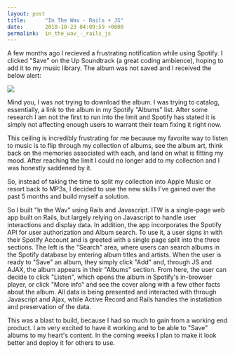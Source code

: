 ```yaml
---
layout: post
title:      "In The Wav - Rails + JS"
date:       2018-10-23 04:09:59 +0000
permalink:  in_the_wav_-_rails_js
---
```





A few months ago I recieved a frustrating notification while using Spotify. I clicked "Save" on the Up Soundtrack (a great coding ambience), hoping to add it to my music library. The album was not saved and I received the below alert:

![](https://i.postimg.cc/s2txQNHG/Screen-Shot-2018-10-22-at-6-15-21-PM.png)


Mind you, I was not trying to download the album. I was trying to catalog, essentially, a link to the album in my Spotify "Albums" list. After some research I am not the first to run into the limit and Spotify has stated it is simply not affecting enough users to warrant their team fixing it right now.

This ceiling is incredibly frustrating for me because my favorite way to listen to music is to flip through my collection of albums, see the album art, think back on the memories associated with each, and land on what is fitting my mood. After reaching the limit I could no longer add to my collection and I was honestly saddened by it. 

So, instead of taking the time to split my collection into Apple Music or resort back to MP3s, I decided to use the new skills I've gained over the past 5 months and build myself a solution. 

So I built "In the Wav" using Rails and Javascript. ITW is a single-page web app built on Rails, but largely relying on Javascript to handle user interactions and display data. In addition, the app incorporates the Spotify API for user authorization and Album search. To use it, a user signs in with their Spotify Account and is greeted with a single page split into the three sections. The  left is the "Search" area, where users can search albums in the Spotify database by entering album titles and artists. When the user is ready to "Save" an album, they simply click "Add" and, through JS and AJAX, the album appears in their "Albums" section. From here, the user can decide to click "Listen", which opens the album in Spotify's in-browser player, or click "More info" and see the cover along with a few other facts about the album. All data is being presented and interacted with through Javascript and Ajax, while Active Record and Rails handles the instatiation and preservation of the data. 

This was a blast to build, because I had so much to gain from a working end product. I am very excited to have it working and to be able to "Save" albums to my heart's content. In the coming weeks I plan to make it look better and deploy it for others to use. 




